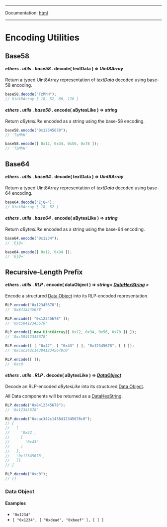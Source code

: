 -----

Documentation: [html](https://docs.ethers.io/)

-----

Encoding Utilities
==================

Base58
------

#### *ethers* . *utils* . *base58* . **decode**( textData ) => *Uint8Array*

Return a typed Uint8Array representation of *textData* decoded using base-58 encoding.


```javascript
base58.decode("TzMhH");
// Uint8Array [ 18, 52, 86, 120 ]
```

#### *ethers* . *utils* . *base58* . **encode**( aBytesLike ) => *string*

Return *aBytesLike* encoded as a string using the base-58 encoding.


```javascript
base58.encode("0x12345678");
// 'TzMhH'

base58.encode([ 0x12, 0x34, 0x56, 0x78 ]);
// 'TzMhH'
```

Base64
------

#### *ethers* . *utils* . *base64* . **decode**( textData ) => *Uint8Array*

Return a typed Uint8Array representation of *textData* decoded using base-64 encoding.


```javascript
base64.decode("EjQ=");
// Uint8Array [ 18, 52 ]
```

#### *ethers* . *utils* . *base64* . **encode**( aBytesLike ) => *string*

Return *aBytesLike* encoded as a string using the base-64 encoding.


```javascript
base64.encode("0x1234");
// 'EjQ='

base64.encode([ 0x12, 0x34 ]);
// 'EjQ='
```

Recursive-Length Prefix
-----------------------

#### *ethers* . *utils* . *RLP* . **encode**( dataObject ) => *string< [DataHexString](/v5/api/utils/bytes/#DataHexString) >*

Encode a structured [Data Object](/v5/api/utils/encoding/#rlp--dataobject) into its RLP-encoded representation.


```javascript
RLP.encode("0x12345678");
// '0x8412345678'

RLP.encode([ "0x12345678" ]);
// '0xc58412345678'

RLP.encode([ new Uint8Array([ 0x12, 0x34, 0x56, 0x78 ]) ]);
// '0xc58412345678'

RLP.encode([ [ "0x42", [ "0x43" ] ], "0x12345678", [ ] ]);
// '0xcac342c1438412345678c0'

RLP.encode([ ]);
// '0xc0'
```

#### *ethers* . *utils* . *RLP* . **decode**( aBytesLike ) => *[DataObject](/v5/api/utils/encoding/#rlp--dataobject)*

Decode an RLP-encoded *aBytesLike* into its structured [Data Object](/v5/api/utils/encoding/#rlp--dataobject).

All Data components will be returned as a [DataHexString](/v5/api/utils/bytes/#DataHexString).


```javascript
RLP.decode("0x8412345678");
// '0x12345678'

RLP.decode("0xcac342c1438412345678c0");
// [
//   [
//     '0x42',
//     [
//       '0x43'
//     ]
//   ],
//   '0x12345678',
//   []
// ]

RLP.decode("0xc0");
// []
```

### Data Object

#### **Examples**

- `"0x1234"` 
- `[ "0x1234", [ "0xdead", "0xbeef" ], [ ] ]` 




